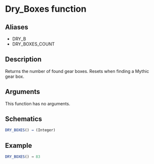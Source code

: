 # Dry_Boxes function

## Aliases

- DRY_B
- DRY_BOXES_COUNT

## Description

Returns the number of found gear boxes. Resets when finding a Mythic gear box.

## Arguments

This function has no arguments.

## Schematics

```js
DRY_BOXES() → (Integer)
```

## Example

```js
DRY_BOXES() → 83
```
